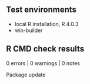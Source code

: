 ## Test environments
* local R installation, R 4.0.3
* win-builder 

## R CMD check results

0 errors | 0 warnings | 0 notes

Package update
